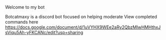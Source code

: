 Welcome to my bot

Botcatmaxy is a discord bot focused on helping moderate
View completed commands here https://docs.google.com/document/d/1uVYHX9WEe2aRy2QbzMIwHMHthxJsViqu5Ah-yFKCANc/edit?usp=sharing
